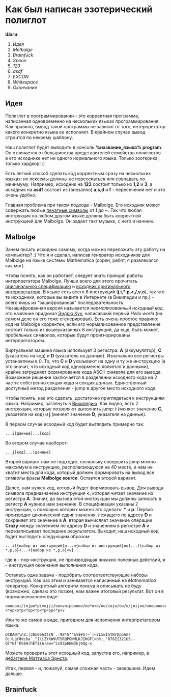 # Как был написан эзотерический полиглот

**Шаги**:

1. *Идея*
2. *Malbolge*
3. *Brainfuck*
4. *Spoon*
5. *123*
6. *asdf*
7. *EXCON*
8. *Whitespace*
9. *Окончание*

## Идея
Полиглот в программировании - это корректная программа, написанная одновременно на нескольких языках программирования. Как правило, вывод такой программы не зависит от того, интерпретатор какого конкретно языка ее исполняет. В крайнем случае вывод строится по некоему шаблону.

Наш полиглот будет выводить в консоль **%название_языка% program**. Он отличается от большинства представителей семейства полиглотов - в его исходнике нет ни одного нормального языка. Только эзотерика, только хардкор! :)

Есть легкий способ сделать код корректным сразу на нескольких языках: их лексемы должны не пересекаться или совпадать по минимуму. Например, исходник на **123** состоит только из **1**,**2** и **3**, а исходник на **asdf** состоит из (внезапно) **a**,**s**,**d** и **f** - пересечений нет и это очень удобно.

Главная проблема при таком подходе - Malbolge. Его исходник может содержать любые [печатные символы](https://en.wikipedia.org/wiki/ASCII#Printable_characters) от **!** до **~**. Так что любая инструкция на любом другом языке должна быть корректной инструкцией для Malbolge. Он задает такт музыке, с него и начнем.

## Malbolge
Зачем писать исходник самому, когда можно переложить эту работу на компьютер? :) Что я и сделал, написав генератор исходников для Malbolge на языке системы Mathematica (сорян, ребят, я развлекался как мог).

Чтобы понять, как он работает, следует знать принцип работы интерпретатора Malbolge. Лучше всего для этого прочитать [оригинальную спецификацию](http://www.lscheffer.com/malbolge_spec.html) и [исходник оригинального интерпретатора](http://www.lscheffer.com/malbolge_interp.html). 
В языке есть всего 8 инструкций (**j**,**i**,__\*__,**p**,**<**,**/**,**v**,**o**), так что те исходники, которые вы видите в Интернете (в Википедии и пр.) - всего лишь их "зашифрованная" последовательность. Незашифрованная версия называется *нормализованный исходный код*, это название придумал [Эндрю Кук](http://www.acooke.org/malbolge.html), написавший первый *Hello world* (на самом деле он его тоже сгенерировал). Есть очень простое правило: код на Malbolge корректен, если его нормализованное представление состоит только из вышеуказанных 8 инструкций, да еще, быть может, пробельных символов, которые будут проигнорированы интерпретатором.

Виртуальная машина языка использует 3 регистра: **A** (аккумулятор), **C** (указатель на код) и **D** (указатель на данные).  Изначально все регистры установлены в *0*. То, что **C** и **D** указывают на одну и ту же инструкцию (а это значит, что исходный код одноврменно является и данными), крайне затрудняет формирование кода ASCII-символа для его вывода. Возможное решение заключается в разделении исходного кода на 2 части: собственно секция *кода* и секция *данных*. Единственный доступный метод разделения - jump в другое место исходного кода.

Чтобы понять, как это сделать, достаточно приглядеться к инструкциям языка. Например, заглянуть в [Википедию](https://en.wikipedia.org/wiki/Malbolge#Instructions). Как видно, есть 2 инструкции, которые позволяют выполнить jump: **i** (меняет значение **C**, указателя на код) и **j** (меняет значение **D**, указателя на данные).

В первом случае исходный код будет выглядеть примерно так:
```
...i[данные]...[код]
```
Во втором случае наоборот:
```
...j[код]...[данные]
```

Второй вариант нам не подходит, поскольку совершить jump можно максимум в инструкцию, располагающуюся на 40 месте, и нам не хватит места для кода, который должен формировать на вывод все символы фразы **Malbolge source**. Остается второй вариант.

Далее, нам нужен код, который будет формировать вывод. Для вывода символа предназначена инструкция **<**, которая читает значение из регистра **A**. Значит, до вызова этой инструкции мы должны записать в регистр **A** нужное нам значение. В спецификации указаны 2 инструкции, с помощью которых можно это сделать: __\*__ и **p**. Первая производит циклический сдвиг значения, лежащего по адресу **D** и сохраняет это значение в **A**, вторая вычисляет значение операции **Crazy** между значением по адресу **D** и значением в регистре **A** и перезаписывает последнее результатом. Выходит, наш исходный код будет выглядеть следующим образом:
```
...i[{набор из инструкций}o...o{набор из инструкций}oo]...[{набор из *,p,o}<...<{набор из *,p,o}<v]
```
где **o** - nop-инструкция, не производящая никаких полезных действий, **v** - инструкция окончания выполнения кода.

Осталась одна задача - подобрать соответветствующие наборы инструкций. Как раз этим и занимается написанный на *Mathematica* генератор. Конкретный алгоритм поиска я описывать не буду (возможно, сделаю это позже), нам важен итоговый результат. Вот он в нормализованном виде:
```
ooooooi/iojpo*pivojji/oovvoipooooo/oo*o<o/oo/iojo/oo/o/joijoo/ooooooooooooooooooooooooooooooo*p<*p<*ppp<*ppp<opp<*p<pp<pp<o*<*op<o*p<*op<*p<*p<pp<*p<v
```
Или то же самое в виде, пригодном для исполнения интерпретатором языка:
```
DCBA@?\nZ;|38x0SA3tsN`.-98*G"'&%$#S!~`|<zLxwI5tWrDpoAm?Oj)Lgf8dcba`_^]\[ZYXWVUTSRQPONMLKJIHGF(>b%;_"876Z{321U5.-Qr*N('K%$H(hEf${A!aw=^zs9Zp6Wm3kj0Qg-x
```
Можете проверить этот исходный код, запустив его, например, в [дебаггере Маттиаса Эрнста](http://www.matthias-ernst.eu/malbolge/debugger.html).

Итак, первая - и, пожалуй, самая сложная часть - завершена. Идем дальше.

## Brainfuck
